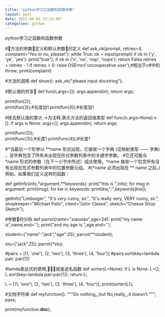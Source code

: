 ```yaml
--- 
title: "python学习之函数和函数参数" 
layout: post 
date: 2017-09-02 13:22:00"
categories: python
---
```


python学习之函数和函数参数


  #方法的参数定义和默认参数的定义
  def ask_ok(prompt, retries=4, complaint='Yes or no, please!'):
         while True:
                ok = input(prompt)
                if ok in ('y', 'ye', 'yes'):
                     print("true");
                if ok in ('n', 'no', 'nop', 'nope'):
                       return False
                       retries = retries - 1
               if retries < 0:
                    raise OSError('uncooperative user');#相当于c#中的throw;
                    print(complaint)
                    
 #方法的调用
 def show():
        ask_ok("please input docstring");
 
 
 #默认值的共享
 def  fun(n,args=[]):
         args.append(n);
         return args;
 
 print(fun(2));    
 print(fun(3));#长度加1
 print(fun(4));#长度加1
 
 
 
 #除去默认值的累计,->为注释,表示方法的返回值类型
 def  func(n,args=None)->[]:
         if args is None:
              args=[];
         args.append(n);
         return args;
     
 print(func(2));    
 print(func(3));#长度1
 print(func(4));#长度1
 
 
 
 
 #*当最后一个形参以 **name 形式出现，它接收一个字典 (见映射类型 —— 字典) ，该字典包含了所有未出现在形式参数列表中的关键字参数。
 #它还可能与 *name 形式的参数（在下一小节中所述）组合使用，*name 接收一个包含所有没有出现在形式参数列表中的位置参数元组。
 #(*name 必须出现在 ** name 之前。)例如，如果我们定义这样的函数：
 
 def getInfo(info,*argument,**keywords):
        print("this is ",info);
        for msg in argument:
              print(msg);
        for kw in keywords:
              print(kw,":",keywords[kw]);
                
 getInfo("Limburger", "It's very runny, sir.",
            "It's really very, VERY runny, sir.",
            shopkeeper="Michael Palin",
            client="John Cleese",
            sketch="Cheese Shop Sketch");
 
 #参数的分拆
 def parrot(name="xiaoxiao",age=24):
        print("my name is",name,end='');
        print("and my age is ",age,end='');
 
 student={"name":"jack","age":25};
 parrot(**student);
 
 stu=["jack",25];
 parrot(*stu);
 
 #pairs = [(1, 'one'), (2, 'two'), (3, 'three'), (4, 'four')]
 #pairs.sort(key=lambda pair: pair[1])
 
 #lamda表达式的使用,就是逆名函数
 def sorter(L=None):
        if L is None:
             L=[];           
        L.sort(key=lambda pair:pair[1]);
        return L;
     
 L = [(1, 'one'), (2, 'two'), (3, 'three'), (4, 'four')];
 print(sorter(L));
 
 #文档字符串
 def myfunction():
        """Do nothing,,,but
        No,really,,,it doesn't
        """;
        pass;
 
 print(myfunction.__doc__);    
 